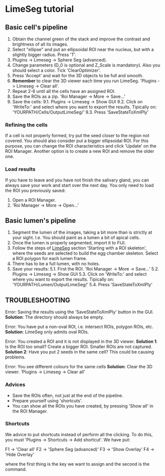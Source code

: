 # LimeSeg tutorial

## Basic cell's pipeline

1. Obtain the channel green of the stack and improve the contrast and brightness of all its images.
2. Select "ellipse" and put an ellipsoidal ROI near the nucleus, but with a slightly bigger radius. Press 'T'.
3. Plugins -> Limeseg -> Sphere Seg (advanced).
4. Change parameters (D_0 is optional and Z_Scale is mandatory). Also you should select a color. Tick 'ClearOptimizer'.
5. Press 'Accept' and wait for the 3D objects to be full and smooth.
6. **Remember** to clear the 3D viewer each time you run LimeSeg. 'Plugins -> Limeseg -> Clear all'.
7. Repeat 2-6 until all the cells have an assigned ROI.
8. Save the ROIs as a zip. 'Roi Manager -> More -> Save...'
9. Save the cells:
	9.1. Plugins -> Limeseg -> Show GUI
	9.2. Click on 'WriteTo:' and select where you want to export the results. Tipically on: 'YOURPATH/Cells/OutputLimeSeg/'
	9.3. Press 'SaveStateToXmlPly'
	
### Refining the cells

If a cell is not properly formed, try put the seed closer to the region not covered. You should also consider put a bigger ellipsoidal ROI.
For this purpose, you can change the ROI characteristics and click 'Update' on the ROI Manager.
Another option is to create a new ROI and remove the older one.

### Load results

If you have to leave and you have not finish the salivary gland, you can always save your work and start over the next day. You only need to load the ROI you previously saved:
1. Open a ROI Manager.
2. 'Roi Manager -> More -> Open...'

## Basic lumen's pipeline

1. Segment the lumen of the images, taking a bit more than is strictly at your sight. I.e. You should paint as a lumen a bit of apical cells.
2. Once the lumen is properly segmented, import it to FIJI.
3. Follow the steps of [LimeSeg](http://imagej.net/LimeSeg) section 'Starting with a ROI skeleton', where the seeds are selected to build the egg chamber skeleton. Select a ROI polygon for each lumen frame.
4. There has to be a full lumen, with no holes.
5. Save your results:
	5.1. First the ROI. 'Roi Manager -> More -> Save...'
	5.2. Plugins -> Limeseg -> Show GUI
	5.3. Click on 'WriteTo:' and select where you want to export the results. Tipically on: 'YOURPATH/Lumen/OutputLimeSeg/'
	5.4. Press 'SaveStateToXmlPly'

## TROUBLESHOOTING

Error: Saving the results using the 'SaveStateToXmlPly' button in the GUI.
**Solution**: The directory should always be empty.

Error: You have put a non-oval ROI, i.e. intersect ROIs, polygon ROIs, etc.
**Solution**: LimeSeg only admits oval ROIs.

Error: You created a ROI and it is not displayed in the 3D viewer.
**Solution 1**: Is the ROI too small? Create a bigger ROI. Smaller ROIs are not captured.
**Solution 2**: Have you put 2 seeds in the same cell? This could be causing problems.

Error: You see different colours for the same cells
**Solution**: Clear the 3D viewer. 'Plugins -> Limeseg -> Clear all'


### Advices

- Save the ROIs often, not just at the end of the pipeline.
- Prepare yourself using 'shortcuts'.
- You can show all the ROIs you have created, by pressing 'Show all' in the ROI Manager.

### Shortcuts

We advice to put shortcuts instead of perform all the clicking. To do this, you must 'Plugins -> Shortcuts -> Add shortcut'. We have put:

F1 -> 'Clear all'
F2 -> 'Sphere Seg (advanced)'
F3 -> 'Show Overlay'
F4 -> 'Hide Overlay'

where the first thing is the key we want to assign and the second is the command.

